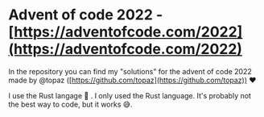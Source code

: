 # Advent of code 2022 - [https://adventofcode.com/2022](https://adventofcode.com/2022)
In the repository you can find my "solutions" for the advent of code 2022 made by @topaz ([https://github.com/topaz](https://github.com/topaz)) :heart:

I use the Rust langage :crab: . I only used the Rust language. It's probably not the best way to code, but it works :sweat_smile:.
